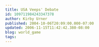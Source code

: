 ```yaml
---
title: USA Veeps' Debate
id: 109711984243347378
author: Kirby Urner
published: 2004-10-06T20:09:00.000-07:00
updated: 2006-11-15T11:42:42.380-08:00
blog: world_game
tags: 
---
```


